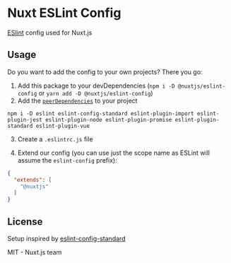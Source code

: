 # Nuxt ESLint Config

[ESlint](https://eslint.org/) config used for Nuxt.js

## Usage

Do you want to add the config to your own projects? There you go:

1. Add this package to your devDependencies (`npm i -D @nuxtjs/eslint-config` or `yarn add -D @nuxtjs/eslint-config`)
2. Add the [`peerDependencies`](./package.json) to your project

`npm i -D eslint eslint-config-standard eslint-plugin-import eslint-plugin-jest eslint-plugin-node eslint-plugin-promise eslint-plugin-standard eslint-plugin-vue`

3. Create a `.eslintrc.js` file

4. Extend our config (you can use just the scope name as ESLint will assume the `eslint-config` prefix):

```json
{
  "extends": [
    "@nuxtjs"
  ]
}
```


## License

Setup inspired by [eslint-config-standard](https://github.com/standard/eslint-config-standard)

MIT - Nuxt.js team
